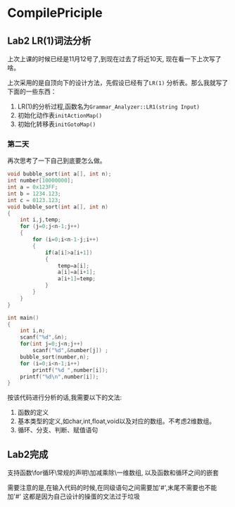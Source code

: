 # CompilePriciple
## Lab2 LR(1)词法分析
上次上课的时候已经是11月12号了,到现在过去了将近10天,
现在看一下上次写了啥。

上次采用的是自顶向下的设计方法，先假设已经有了`LR(1)`
分析表。那么我就写了下面的一些东西：

1. LR(1)的分析过程,函数名为`Grammar_Analyzer::LR1(string Input)`
2. 初始化动作表`initActionMap()`
3. 初始化转移表`initGotoMap()`


### 第二天
再次思考了一下自己到底要怎么做。
```c
void bubble_sort(int a[], int n);
int number[10000000];
int a = 0x123FF;
int b = 1234.123;
int c = 0123.123;
void bubble_sort(int a[], int n)
{
    int i,j,temp;
    for (j=0;j<n-1;j++)
    {                           
        for (i=0;i<n-1-j;i++)
        {
            if(a[i]>a[i+1])
            {
                temp=a[i];
                a[i]=a[i+1];
                a[i+1]=temp;
            }
        }
    }    
}

int main()
{
    int i,n;
    scanf("%d",&n);
    for(int j=0;j<n;j++)
        scanf("%d",&number[j]) ;
    bubble_sort(number,n);
    for (i=0;i<n-1;i++)
        printf("%d ",number[i]);
    printf("%d\n",number[i]);
}
```

按该代码进行分析的话,我需要以下的文法:
1. 函数的定义
2. 基本类型的定义,如char,int,float,void以及对应的数组。不考虑2维数组。
3. 循环、分支、判断、赋值语句

## Lab2完成
支持函数\for循环\常规的声明\加减乘除\一维数组,
以及函数和循环之间的嵌套

需要注意的是,在输入代码的时候,在同级语句之间需要加'#',末尾不需要也不能加'#'
这都是因为自己设计的操蛋的文法过于垃圾